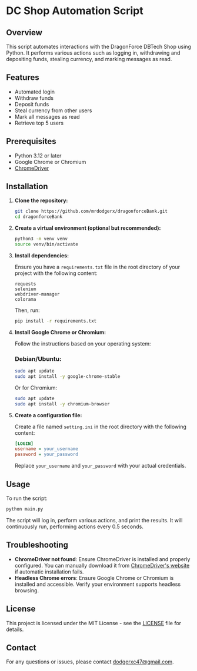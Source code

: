 
# DC Shop Automation Script

## Overview

This script automates interactions with the DragonForce DBTech Shop using Python. It performs various actions such as logging in, withdrawing and depositing funds, stealing currency, and marking messages as read.

## Features

- Automated login
- Withdraw funds
- Deposit funds
- Steal currency from other users
- Mark all messages as read
- Retrieve top 5 users

## Prerequisites

- Python 3.12 or later
- Google Chrome or Chromium
- [ChromeDriver](https://sites.google.com/a/chromium.org/chromedriver/downloads)

## Installation

1. **Clone the repository:**

   ```bash
   git clone https://github.com/mrdodgerx/dragonforceBank.git
   cd dragonforceBank
   ```

2. **Create a virtual environment (optional but recommended):**

   ```bash
   python3 -m venv venv
   source venv/bin/activate
   ```

3. **Install dependencies:**

   Ensure you have a `requirements.txt` file in the root directory of your project with the following content:

   ```plaintext
   requests
   selenium
   webdriver-manager
   colorama
   ```

   Then, run:

   ```bash
   pip install -r requirements.txt
   ```

4. **Install Google Chrome or Chromium:**

   Follow the instructions based on your operating system:

   ### Debian/Ubuntu:

   ```bash
   sudo apt update
   sudo apt install -y google-chrome-stable
   ```

   Or for Chromium:

   ```bash
   sudo apt update
   sudo apt install -y chromium-browser
   ```

5. **Create a configuration file:**

   Create a file named `setting.ini` in the root directory with the following content:

   ```ini
   [LOGIN]
   username = your_username
   password = your_password
   ```

   Replace `your_username` and `your_password` with your actual credentials.

## Usage

To run the script:

```bash
python main.py
```

The script will log in, perform various actions, and print the results. It will continuously run, performing actions every 0.5 seconds.

## Troubleshooting

- **ChromeDriver not found**: Ensure ChromeDriver is installed and properly configured. You can manually download it from [ChromeDriver's website](https://sites.google.com/a/chromium.org/chromedriver/downloads) if automatic installation fails.
- **Headless Chrome errors**: Ensure Google Chrome or Chromium is installed and accessible. Verify your environment supports headless browsing.

## License

This project is licensed under the MIT License - see the [LICENSE](LICENSE) file for details.

## Contact

For any questions or issues, please contact <dodgerxc47@gmail.com>.
